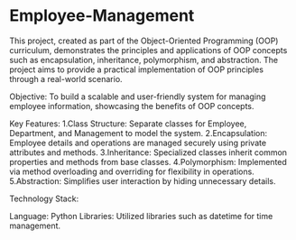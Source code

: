 # Employee-Management
This project, created as part of the Object-Oriented Programming (OOP) curriculum, demonstrates the principles and applications of OOP concepts such as encapsulation, inheritance, polymorphism, and abstraction. The project aims to provide a practical implementation of OOP principles through a real-world scenario.

Objective: To build a scalable and user-friendly system for managing employee information, showcasing the benefits of OOP concepts.

Key Features:
1.Class Structure: Separate classes for Employee, Department, and Management to model the system.
2.Encapsulation: Employee details and operations are managed securely using private attributes and methods.
3.Inheritance: Specialized classes inherit common properties and methods from base classes.
4.Polymorphism: Implemented via method overloading and overriding for flexibility in operations.
5.Abstraction: Simplifies user interaction by hiding unnecessary details.

Technology Stack:

Language: Python
Libraries: Utilized libraries such as datetime for time management.
